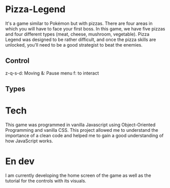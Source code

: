 # Pizza-Legend

It's a game similar to Pokémon but with pizzas. There are four areas in which you will have to face your first boss. In this game, we have five pizzas and four different types (meat, cheese, mushroom, vegetable). Pizza Legend was designed to be rather difficult, and once the pizza skills are unlocked, you'll need to be a good strategist to beat the enemies.

## Control

z-q-s-d: Moving
&: Pause menu
f: to interact

## Types 



# Tech

This game was programmed in vanilla Javascript using Object-Oriented Programming and vanilla CSS. This project allowed me to understand the importance of a clean code and helped me to gain a good understanding of how JavaScript works.

# En dev

I am currently developing the home screen of the game as well as the tutorial for the controls with its visuals.
